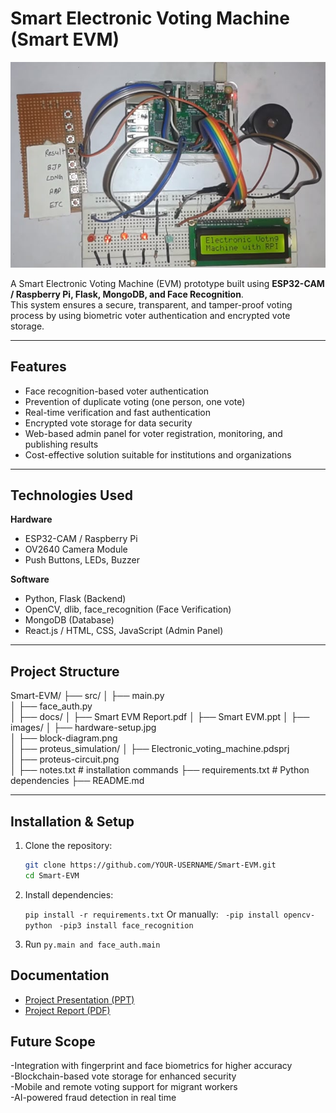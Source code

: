 # Smart Electronic Voting Machine (Smart EVM)

   ![Project Hardware](images/hardware-setup.jpg)

A Smart Electronic Voting Machine (EVM) prototype built using **ESP32-CAM / Raspberry Pi, Flask, MongoDB, and Face Recognition**.  
This system ensures a secure, transparent, and tamper-proof voting process by using biometric voter authentication and encrypted vote storage.

---

## Features
- Face recognition-based voter authentication  
- Prevention of duplicate voting (one person, one vote)  
- Real-time verification and fast authentication  
- Encrypted vote storage for data security  
- Web-based admin panel for voter registration, monitoring, and publishing results  
- Cost-effective solution suitable for institutions and organizations  

---

## Technologies Used
**Hardware**
- ESP32-CAM / Raspberry Pi  
- OV2640 Camera Module  
- Push Buttons, LEDs, Buzzer  

**Software**
- Python, Flask (Backend)  
- OpenCV, dlib, face_recognition (Face Verification)  
- MongoDB (Database)  
- React.js / HTML, CSS, JavaScript (Admin Panel)  

---

## Project Structure
Smart-EVM/
├── src/
│   ├── main.py                   
│   ├── face_auth.py             
│
├── docs/
│   ├── Smart EVM Report.pdf
│   ├── Smart EVM.ppt
│
├── images/
│   ├── hardware-setup.jpg     
│   ├── block-diagram.png       
│
├── proteus_simulation/
│   ├── Electronic_voting_machine.pdsprj  
│   ├── proteus-circuit.png                
│
├── notes.txt                     # installation commands
├── requirements.txt              # Python dependencies
├── README.md

---

## Installation & Setup
1. Clone the repository:
   ```bash
   git clone https://github.com/YOUR-USERNAME/Smart-EVM.git
   cd Smart-EVM
2. Install dependencies:

   ``pip install -r requirements.txt``
   Or manually:
    ``` -pip install opencv-python```
    ``` -pip3 install face_recognition```
3. Run
    ```py.main and face_auth.main```
   
## Documentation
- [Project Presentation (PPT)](docs/Smart%20EVM.ppt)
- [Project Report (PDF)](docs/Smart%20EVM%20Report.pdf)

## Future Scope
  -Integration with fingerprint and face biometrics for higher accuracy                                                                                            
  -Blockchain-based vote storage for enhanced security                                                                                                
  -Mobile and remote voting support for migrant workers                                                                                                              
  -AI-powered fraud detection in real time                                                                                                                                                                        
